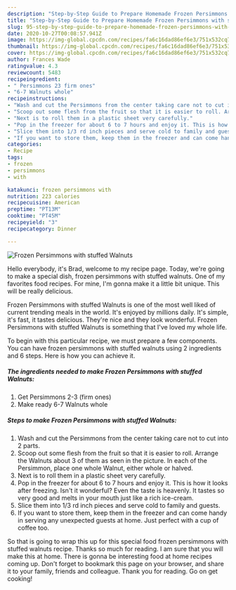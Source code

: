 ```yaml
---
description: "Step-by-Step Guide to Prepare Homemade Frozen Persimmons with stuffed Walnuts"
title: "Step-by-Step Guide to Prepare Homemade Frozen Persimmons with stuffed Walnuts"
slug: 95-step-by-step-guide-to-prepare-homemade-frozen-persimmons-with-stuffed-walnuts
date: 2020-10-27T00:08:57.941Z
image: https://img-global.cpcdn.com/recipes/fa6c16dad86ef6e3/751x532cq70/frozen-persimmons-with-stuffed-walnuts-recipe-main-photo.jpg
thumbnail: https://img-global.cpcdn.com/recipes/fa6c16dad86ef6e3/751x532cq70/frozen-persimmons-with-stuffed-walnuts-recipe-main-photo.jpg
cover: https://img-global.cpcdn.com/recipes/fa6c16dad86ef6e3/751x532cq70/frozen-persimmons-with-stuffed-walnuts-recipe-main-photo.jpg
author: Frances Wade
ratingvalue: 4.3
reviewcount: 5483
recipeingredient:
- " Persimmons 23 firm ones"
- "6-7 Walnuts whole"
recipeinstructions:
- "Wash and cut the Persimmons from the center taking care not to cut into 2 parts."
- "Scoop out some flesh from the fruit so that it is easier to roll. Arrange the Walnuts about 3 of them as seen in the picture. In each of the Persimmon, place one whole Walnut, either whole or halved."
- "Next is to roll them in a plastic sheet very carefully."
- "Pop in the freezer for about 6 to 7 hours and enjoy it. This is how it looks after freezing. Isn&#39;t it wonderful? Even the taste is heavenly. It tastes so very good and melts in your mouth just like a rich ice-cream."
- "Slice them into 1/3 rd inch pieces and serve cold to family and guests."
- "If you want to store them, keep them in the freezer and can come handy in serving any unexpected guests at home. Just perfect with a cup of coffee too."
categories:
- Recipe
tags:
- frozen
- persimmons
- with

katakunci: frozen persimmons with 
nutrition: 223 calories
recipecuisine: American
preptime: "PT13M"
cooktime: "PT45M"
recipeyield: "3"
recipecategory: Dinner

---
```



![Frozen Persimmons with stuffed Walnuts](https://img-global.cpcdn.com/recipes/fa6c16dad86ef6e3/751x532cq70/frozen-persimmons-with-stuffed-walnuts-recipe-main-photo.jpg)

Hello everybody, it's Brad, welcome to my recipe page. Today, we're going to make a special dish, frozen persimmons with stuffed walnuts. One of my favorites food recipes. For mine, I'm gonna make it a little bit unique. This will be really delicious.

Frozen Persimmons with stuffed Walnuts is one of the most well liked of current trending meals in the world. It's enjoyed by millions daily. It's simple, it's fast, it tastes delicious. They're nice and they look wonderful. Frozen Persimmons with stuffed Walnuts is something that I've loved my whole life.




To begin with this particular recipe, we must prepare a few components. You can have frozen persimmons with stuffed walnuts using 2 ingredients and 6 steps. Here is how you can achieve it.

<!--inarticleads1-->

##### The ingredients needed to make Frozen Persimmons with stuffed Walnuts:

1. Get  Persimmons 2-3 (firm ones)
1. Make ready 6-7 Walnuts whole




<!--inarticleads2-->

##### Steps to make Frozen Persimmons with stuffed Walnuts:

1. Wash and cut the Persimmons from the center taking care not to cut into 2 parts.
1. Scoop out some flesh from the fruit so that it is easier to roll. Arrange the Walnuts about 3 of them as seen in the picture. In each of the Persimmon, place one whole Walnut, either whole or halved.
1. Next is to roll them in a plastic sheet very carefully.
1. Pop in the freezer for about 6 to 7 hours and enjoy it. This is how it looks after freezing. Isn&#39;t it wonderful? Even the taste is heavenly. It tastes so very good and melts in your mouth just like a rich ice-cream.
1. Slice them into 1/3 rd inch pieces and serve cold to family and guests.
1. If you want to store them, keep them in the freezer and can come handy in serving any unexpected guests at home. Just perfect with a cup of coffee too.




So that is going to wrap this up for this special food frozen persimmons with stuffed walnuts recipe. Thanks so much for reading. I am sure that you will make this at home. There is gonna be interesting food at home recipes coming up. Don't forget to bookmark this page on your browser, and share it to your family, friends and colleague. Thank you for reading. Go on get cooking!
